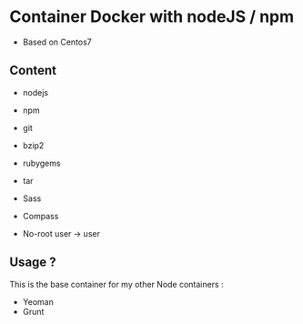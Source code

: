 Container Docker with nodeJS / npm
=============

 - Based on Centos7

Content
--------------

* nodejs
* npm
* git
* bzip2
* rubygems
* tar

* Sass
* Compass

* No-root user -> user

Usage ?
---------------

This is the base container for my other Node containers :
- Yeoman
- Grunt
